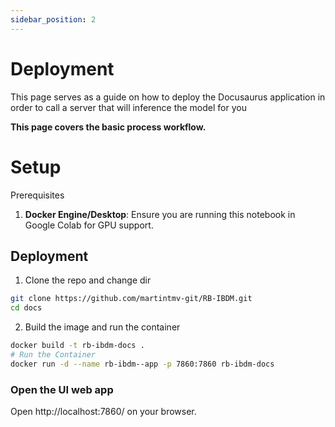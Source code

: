 ```yaml
---
sidebar_position: 2
---
```

# Deployment

This page serves as a guide on how to deploy the Docusaurus application in order to call a server that will inference the model for you

**This page covers the basic process workflow.**

# Setup

Prerequisites

1. **Docker Engine/Desktop**: Ensure you are running this notebook in Google Colab for GPU support.

## Deployment

1. Clone the repo and change dir

```bash
git clone https://github.com/martintmv-git/RB-IBDM.git
cd docs
```

2. Build the image and run the container

```bash
docker build -t rb-ibdm-docs .
# Run the Container
docker run -d --name rb-ibdm--app -p 7860:7860 rb-ibdm-docs
```

### Open the UI web app

Open http://localhost:7860/ on your browser.
